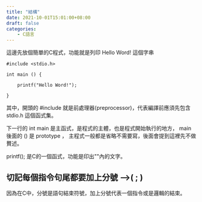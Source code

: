 ```yaml
---
title: "結構"
date: 2021-10-01T15:01:00+08:00
draft: false
categories:
    - C語言
---
```

這邊先放個簡單的C程式，功能就是列印 Hello Word! 這個字串

```
#include <stdio.h>

int main () {

    printf("Hello Word!");

}
```
其中，開頭的 #include 就是前處理器(preprocessor)，代表編譯前應須先包含 stdio.h 這個函式集。

下一行的 int main 是主函式，是程式的主體，也是程式開始執行的地方， main 後面的 () 是 prototype ， 主程式一般都是省略不需要寫，後面會提到這裡先不做贅述。

printf(); 是C的一個函式，功能是印出""內的文字。


## 切記每個指令句尾都要加上分號 -->( ; )


因為在C中，分號是語句結束符號，加上分號代表一個指令或是邏輯的結束。
